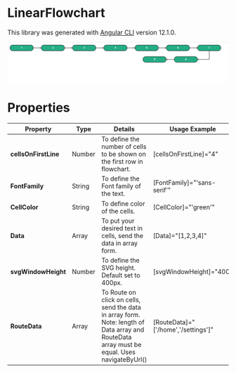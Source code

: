 
# LinearFlowchart

This library was generated with [Angular CLI](https://github.com/angular/angular-cli) version 12.1.0.

![banner](./IMG/linear-flowchart_pic.jpg)


# Properties

| Property | Type | Details | Usage Example |
| -------- | ---- | ------- | ------------- |
| __cellsOnFirstLine__ | Number | To define the number of cells to be shown on the first row in flowchart. | [cellsOnFirstLine]="4" |
| __FontFamily__ | String | To define the Font family of the text. | [FontFamily]="'sans-serif'" |
| __CellColor__ | String | To define color of the cells. | [CellColor]="'green'" |
| __Data__ | Array | To put your desired text in cells, send the data in array form. | [Data]="[1,2,3,4]" |
| __svgWindowHeight__ | Number | To define the SVG height. Default set to 400px. | [svgWindowHeight]="400" |
| __RouteData__ | Array | To Route on click on cells, send the data in array form. <br />Note: length of Data array and RouteData array must be equal. Uses navigateByUrl() | [RouteData]="['/home','/settings']" |
